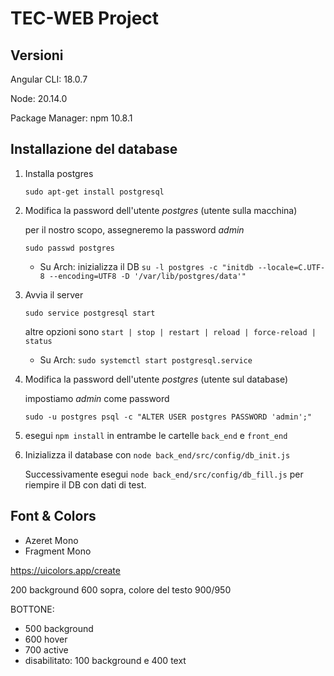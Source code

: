 # TEC-WEB Project

## Versioni
Angular CLI: 18.0.7

Node: 20.14.0

Package Manager: npm 10.8.1

## Installazione del database
1. Installa postgres

    `sudo apt-get install postgresql`
1. Modifica la password dell'utente *postgres* (utente sulla macchina)

    per il nostro scopo, assegneremo la password *admin*

    `sudo passwd postgres`
   - Su Arch: inizializza il DB `su -l postgres -c "initdb --locale=C.UTF-8 --encoding=UTF8 -D '/var/lib/postgres/data'"`
1. Avvia il server

    `sudo service postgresql start`

    altre opzioni sono `start | stop | restart | reload | force-reload | status`
   - Su Arch: `sudo systemctl start postgresql.service`
        
1. Modifica la password dell'utente *postgres* (utente sul database)

    impostiamo *admin* come password

    `sudo -u postgres psql -c "ALTER USER postgres PASSWORD 'admin';"`
1. esegui `npm install` in entrambe le cartelle `back_end` e `front_end`
1. Inizializza il database con `node back_end/src/config/db_init.js`

    Successivamente esegui `node back_end/src/config/db_fill.js` per riempire il DB con dati di test.

## Font & Colors
- Azeret Mono
- Fragment Mono

https://uicolors.app/create

200 background 600 sopra, colore del testo 900/950

BOTTONE:
- 500 background
- 600 hover
- 700 active
- disabilitato: 100 background e 400 text
